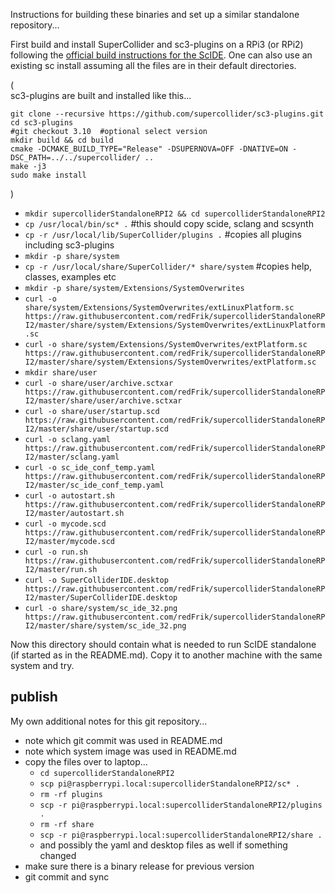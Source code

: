 Instructions for building these binaries and set up a similar standalone repository...

First build and install SuperCollider and sc3-plugins on a RPi3 (or RPi2) following the [official build instructions for the ScIDE](https://github.com/supercollider/supercollider/blob/develop/README_RASPBERRY_PI.md). One can also use an existing sc install assuming all the files are in their default directories.

(  
sc3-plugins are built and installed like this...

```
git clone --recursive https://github.com/supercollider/sc3-plugins.git
cd sc3-plugins
#git checkout 3.10  #optional select version
mkdir build && cd build
cmake -DCMAKE_BUILD_TYPE="Release" -DSUPERNOVA=OFF -DNATIVE=ON -DSC_PATH=../../supercollider/ ..
make -j3
sudo make install
```
)

* `mkdir supercolliderStandaloneRPI2 && cd supercolliderStandaloneRPI2`
* `cp /usr/local/bin/sc* .` #this should copy scide, sclang and scsynth
* `cp -r /usr/local/lib/SuperCollider/plugins .` #copies all plugins including sc3-plugins
* `mkdir -p share/system`
* `cp -r /usr/local/share/SuperCollider/* share/system` #copies help, classes, examples etc
* `mkdir -p share/system/Extensions/SystemOverwrites`
* `curl -o share/system/Extensions/SystemOverwrites/extLinuxPlatform.sc https://raw.githubusercontent.com/redFrik/supercolliderStandaloneRPI2/master/share/system/Extensions/SystemOverwrites/extLinuxPlatform.sc`
* `curl -o share/system/Extensions/SystemOverwrites/extPlatform.sc https://raw.githubusercontent.com/redFrik/supercolliderStandaloneRPI2/master/share/system/Extensions/SystemOverwrites/extPlatform.sc`
* `mkdir share/user`
* `curl -o share/user/archive.sctxar https://raw.githubusercontent.com/redFrik/supercolliderStandaloneRPI2/master/share/user/archive.sctxar`
* `curl -o share/user/startup.scd https://raw.githubusercontent.com/redFrik/supercolliderStandaloneRPI2/master/share/user/startup.scd`
* `curl -o sclang.yaml https://raw.githubusercontent.com/redFrik/supercolliderStandaloneRPI2/master/sclang.yaml`
* `curl -o sc_ide_conf_temp.yaml https://raw.githubusercontent.com/redFrik/supercolliderStandaloneRPI2/master/sc_ide_conf_temp.yaml`
* `curl -o autostart.sh https://raw.githubusercontent.com/redFrik/supercolliderStandaloneRPI2/master/autostart.sh`
* `curl -o mycode.scd https://raw.githubusercontent.com/redFrik/supercolliderStandaloneRPI2/master/mycode.scd`
* `curl -o run.sh https://raw.githubusercontent.com/redFrik/supercolliderStandaloneRPI2/master/run.sh`
* `curl -o SuperColliderIDE.desktop https://raw.githubusercontent.com/redFrik/supercolliderStandaloneRPI2/master/SuperColliderIDE.desktop`
* `curl -o share/system/sc_ide_32.png https://raw.githubusercontent.com/redFrik/supercolliderStandaloneRPI2/master/share/system/sc_ide_32.png`

Now this directory should contain what is needed to run ScIDE standalone (if started as in the README.md). Copy it to another machine with the same system and try.

publish
--
My own additional notes for this git repository...

* note which git commit was used in README.md
* note which system image was used in README.md
* copy the files over to laptop...
  * `cd supercolliderStandaloneRPI2`
  * `scp pi@raspberrypi.local:supercolliderStandaloneRPI2/sc* .`
  * `rm -rf plugins`
  * `scp -r pi@raspberrypi.local:supercolliderStandaloneRPI2/plugins .`
  * `rm -rf share`
  * `scp -r pi@raspberrypi.local:supercolliderStandaloneRPI2/share .`
  * and possibly the yaml and desktop files as well if something changed
* make sure there is a binary release for previous version
* git commit and sync
